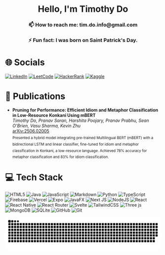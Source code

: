 <h1 align="center">Hello, I'm Timothy Do</h1>

<h3 align="center">📫 How to reach me: tim.do.info@gmail.com</h3>
<h3 align="center">⚡ Fun fact: I was born on Saint Patrick's Day.</h3>

# 🌐 Socials
[![LinkedIn](https://img.shields.io/badge/LinkedIn-%230077B5.svg?logo=linkedin&logoColor=white)](https://linkedin.com/in/timothykhangdo)
[![LeetCode](https://img.shields.io/badge/LeetCode-%23FFA116.svg?logo=leetcode&logoColor=white)](https://leetcode.com/Timodo/)
[![HackerRank](https://img.shields.io/badge/HackerRank-%2341B7F2.svg?logo=hackerrank&logoColor=white)](https://www.hackerrank.com/profile/tim_do_info)
[![Kaggle](https://img.shields.io/badge/Kaggle-%23004B37.svg?logo=kaggle&logoColor=white)](https://www.kaggle.com/timothykhangdo)

# 📄 Publications

- **Pruning for Performance: Efficient Idiom and Metaphor Classification in Low-Resource Konkani Using mBERT**  
  *Timothy Do, Pranav Saran, Harshita Poojary, Pranav Prabhu, Sean O'Brien, Vasu Sharma, Kevin Zhu*  
  [arXiv:2506.02005](https://arxiv.org/abs/2506.02005)  
  <sub>
  Presented a hybrid model integrating pre-trained Multilingual BERT (mBERT) with a bidirectional LSTM and linear classifier, fine-tuned for idiom and metaphor classification in Konkani, a low-resource language. Achieved 78% accuracy for metaphor classification and 83% for idiom classification.
  </sub>

# 💻 Tech Stack
![HTML5](https://img.shields.io/badge/html5-%23E34F26.svg?style=for-the-badge&logo=html5&logoColor=white)  ![Java](https://img.shields.io/badge/java-%23ED8B00.svg?style=for-the-badge&logo=openjdk&logoColor=white)  ![JavaScript](https://img.shields.io/badge/javascript-%23323330.svg?style=for-the-badge&logo=javascript&logoColor=%23F7DF1E)  ![Markdown](https://img.shields.io/badge/markdown-%23000000.svg?style=for-the-badge&logo=markdown&logoColor=white)  ![Python](https://img.shields.io/badge/python-3670A0?style=for-the-badge&logo=python&logoColor=ffdd54)  ![TypeScript](https://img.shields.io/badge/typescript-%23007ACC.svg?style=for-the-badge&logo=typescript&logoColor=white)  ![Firebase](https://img.shields.io/badge/firebase-%23039BE5.svg?style=for-the-badge&logo=firebase)  ![Vercel](https://img.shields.io/badge/vercel-%23000000.svg?style=for-the-badge&logo=vercel&logoColor=white)  ![Expo](https://img.shields.io/badge/expo-1C1E24?style=for-the-badge&logo=expo&logoColor=#D04A37)  ![JavaFX](https://img.shields.io/badge/javafx-%23FF0000.svg?style=for-the-badge&logo=javafx&logoColor=white)  ![Next JS](https://img.shields.io/badge/Next-black?style=for-the-badge&logo=next.js&logoColor=white)  ![NodeJS](https://img.shields.io/badge/node.js-6DA55F?style=for-the-badge&logo=node.js&logoColor=white)  ![React](https://img.shields.io/badge/react-%2320232a.svg?style=for-the-badge&logo=react&logoColor=%2361DAFB)  ![React Native](https://img.shields.io/badge/react_native-%2320232a.svg?style=for-the-badge&logo=react&logoColor=%2361DAFB)  ![React Router](https://img.shields.io/badge/React_Router-CA4245?style=for-the-badge&logo=react-router&logoColor=white)  ![Svelte](https://img.shields.io/badge/svelte-%23f1413d.svg?style=for-the-badge&logo=svelte&logoColor=white)  ![TailwindCSS](https://img.shields.io/badge/tailwindcss-%2338B2AC.svg?style=for-the-badge&logo=tailwind-css&logoColor=white)  ![Three js](https://img.shields.io/badge/threejs-black?style=for-the-badge&logo=three.js&logoColor=white)  ![MongoDB](https://img.shields.io/badge/MongoDB-%234ea94b.svg?style=for-the-badge&logo=mongodb&logoColor=white)  ![SQLite](https://img.shields.io/badge/sqlite-%2307405e.svg?style=for-the-badge&logo=sqlite&logoColor=white)  ![GitHub](https://img.shields.io/badge/github-%23121011.svg?style=for-the-badge&logo=github&logoColor=white)  ![Git](https://img.shields.io/badge/git-%23F05033.svg?style=for-the-badge&logo=git&logoColor=white)

<picture>
  <source media="(prefers-color-scheme: dark)" srcset="https://raw.githubusercontent.com/t1modo/t1modo/output/github-snake-dark.svg" />
  <source media="(prefers-color-scheme: light)" srcset="https://raw.githubusercontent.com/t1modo/t1modo/output/github-snake.svg" />
  <img alt="github-snake" src="https://raw.githubusercontent.com/t1modo/t1modo/output/github-snake.svg" />
</picture>
